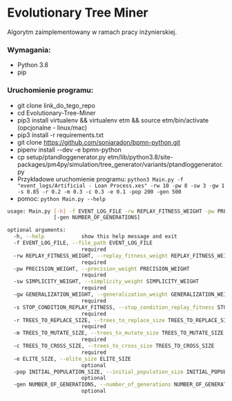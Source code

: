 # Evolutionary Tree Miner
Algorytm zaimplementowany w ramach pracy inżynierskiej.

### Wymagania:

- Python 3.8
- pip

### Uruchomienie programu:

- git clone link_do_tego_repo
- cd Evolutionary-Tree-Miner
- pip3 install virtualenv && virtualenv etm && source etm/bin/activate (opcjonalne - linux/mac)
- pip3 install -r requirements.txt
- git clone https://github.com/soniaradon/bpmn-python.git
- pipenv install --dev -e bpmn-python
- cp setup/ptandloggenerator.py etm/lib/python3.8/site-packages/pm4py/simulation/tree_generator/variants/ptandloggenerator.py
- Przykładowe uruchomienie programu: `python3 Main.py -f "event_logs/Artificial - Loan Process.xes" -rw 10 -pw 8 -sw 3 -gw 1 -s 0.85 -r 0.2 -m 0.3 -c 0.3 -e 0.1 -pop 200 -gen 500`
- pomoc: `python Main.py --help`
```bash
usage: Main.py [-h] -f EVENT_LOG_FILE -rw REPLAY_FITNESS_WEIGHT -pw PRECISION_WEIGHT -sw SIMPLICITY_WEIGHT -gw GENERALIZATION_WEIGHT -s STOP_CONDITION_REPLAY_FITNESS -r TREES_TO_REPLACE_SIZE -m TREES_TO_MUTATE_SIZE -c TREES_TO_CROSS_SIZE [-e ELITE_SIZE] [-pop INITIAL_POPULATION_SIZE]
               [-gen NUMBER_OF_GENERATIONS]

optional arguments:
  -h, --help            show this help message and exit
  -f EVENT_LOG_FILE, --file_path EVENT_LOG_FILE
                        required
  -rw REPLAY_FITNESS_WEIGHT, --replay_fitness_weight REPLAY_FITNESS_WEIGHT
                        required
  -pw PRECISION_WEIGHT, --precision_weight PRECISION_WEIGHT
                        required
  -sw SIMPLICITY_WEIGHT, --simplicity_weight SIMPLICITY_WEIGHT
                        required
  -gw GENERALIZATION_WEIGHT, --generalization_weight GENERALIZATION_WEIGHT
                        required
  -s STOP_CONDITION_REPLAY_FITNESS, --stop_condition_replay_fitness STOP_CONDITION_REPLAY_FITNESS
                        required
  -r TREES_TO_REPLACE_SIZE, --trees_to_replace_size TREES_TO_REPLACE_SIZE
                        required
  -m TREES_TO_MUTATE_SIZE, --trees_to_mutate_size TREES_TO_MUTATE_SIZE
                        required
  -c TREES_TO_CROSS_SIZE, --trees_to_cross_size TREES_TO_CROSS_SIZE
                        required
  -e ELITE_SIZE, --elite_size ELITE_SIZE
                        optional
  -pop INITIAL_POPULATION_SIZE, --initial_population_size INITIAL_POPULATION_SIZE
                        optional
  -gen NUMBER_OF_GENERATIONS, --number_of_generations NUMBER_OF_GENERATIONS
                        optional
```
